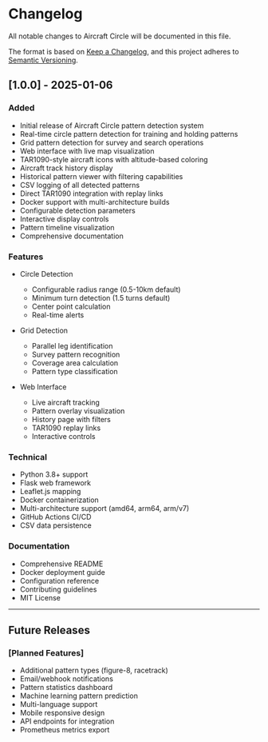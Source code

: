 # Changelog

All notable changes to Aircraft Circle will be documented in this file.

The format is based on [Keep a Changelog](https://keepachangelog.com/en/1.0.0/),
and this project adheres to [Semantic Versioning](https://semver.org/spec/v2.0.0.html).

## [1.0.0] - 2025-01-06

### Added

- Initial release of Aircraft Circle pattern detection system
- Real-time circle pattern detection for training and holding patterns
- Grid pattern detection for survey and search operations
- Web interface with live map visualization
- TAR1090-style aircraft icons with altitude-based coloring
- Aircraft track history display
- Historical pattern viewer with filtering capabilities
- CSV logging of all detected patterns
- Direct TAR1090 integration with replay links
- Docker support with multi-architecture builds
- Configurable detection parameters
- Interactive display controls
- Pattern timeline visualization
- Comprehensive documentation

### Features

- Circle Detection
  - Configurable radius range (0.5-10km default)
  - Minimum turn detection (1.5 turns default)
  - Center point calculation
  - Real-time alerts

- Grid Detection
  - Parallel leg identification
  - Survey pattern recognition
  - Coverage area calculation
  - Pattern type classification

- Web Interface
  - Live aircraft tracking
  - Pattern overlay visualization
  - History page with filters
  - TAR1090 replay links
  - Interactive controls

### Technical

- Python 3.8+ support
- Flask web framework
- Leaflet.js mapping
- Docker containerization
- Multi-architecture support (amd64, arm64, arm/v7)
- GitHub Actions CI/CD
- CSV data persistence

### Documentation

- Comprehensive README
- Docker deployment guide
- Configuration reference
- Contributing guidelines
- MIT License

---

## Future Releases

### [Planned Features]

- Additional pattern types (figure-8, racetrack)
- Email/webhook notifications
- Pattern statistics dashboard
- Machine learning pattern prediction
- Multi-language support
- Mobile responsive design
- API endpoints for integration
- Prometheus metrics export
